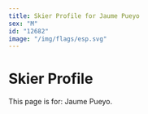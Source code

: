 ```yaml
---
title: Skier Profile for Jaume Pueyo
sex: "M"
id: "12682"
image: "/img/flags/esp.svg" 
---
```


# Skier Profile

This page is for: Jaume Pueyo.
    